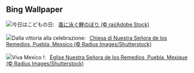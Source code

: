 ## Bing Wallpaper
![](https://www.bing.com/th?id=OHR.ChildDay2023_JA-JP5088360063_UHD.jpg&w=1000)今日はこどもの日:&nbsp;&ensp;[風に泳ぐ鯉のぼり (© rai/Adobe Stock)](https://www.bing.com/th?id=OHR.ChildDay2023_JA-JP5088360063_UHD.jpg)
<br><br/>
![](https://www.bing.com/th?id=OHR.Popocatepetl_IT-IT2263518716_UHD.jpg&w=1000)Dalla vittoria alla celebrazione:&nbsp;&ensp;[Chiesa di Nuestra Señora de los Remedios, Puebla, Messico (© Radius Images/Shutterstock)](https://www.bing.com/th?id=OHR.Popocatepetl_IT-IT2263518716_UHD.jpg)
<br><br/>
![](https://www.bing.com/th?id=OHR.Popocatepetl_FR-FR3156820655_UHD.jpg&w=1000)Viva Mexico !:&nbsp;&ensp;[Église Nuestra Señora de los Remedios, Puebla, Mexique (© Radius Images/Shutterstock)](https://www.bing.com/th?id=OHR.Popocatepetl_FR-FR3156820655_UHD.jpg)
<br><br/>
